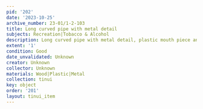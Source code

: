 ```yaml
---
pid: '202'
date: '2023-10-25'
archive_number: 23-01/1-2-103
title: Long curved pipe with metal detail
subjects: Recreation|Tobacco & Alcohol
description: Long curved pipe with metal detail, plastic mouth piece and wooden end.
extent: '1'
condition: Good
date_unvalidated: Unknown
creator: Unknown
collector: Unknown
materials: Wood|Plastic|Metal
collection: tinui
key: object
order: '201'
layout: tinui_item
---
```

